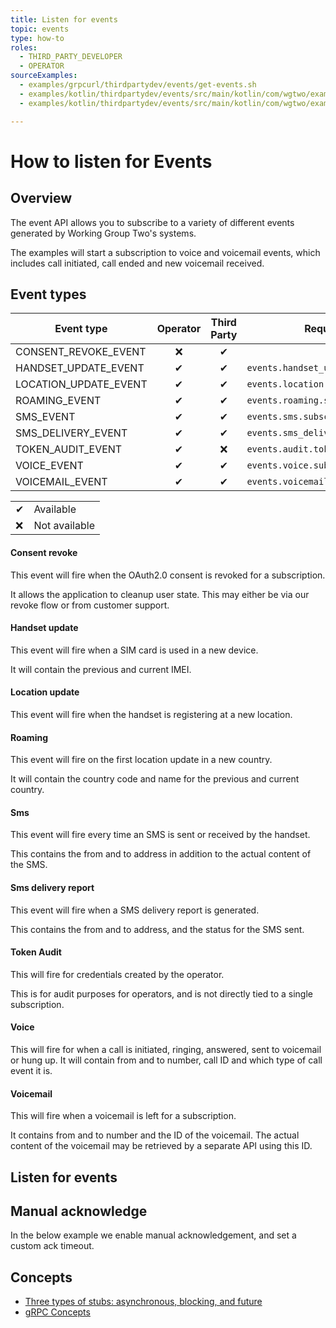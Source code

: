 ```yaml
---
title: Listen for events
topic: events
type: how-to
roles:
  - THIRD_PARTY_DEVELOPER
  - OPERATOR
sourceExamples:
  - examples/grpcurl/thirdpartydev/events/get-events.sh
  - examples/kotlin/thirdpartydev/events/src/main/kotlin/com/wgtwo/examples/thirdpartydev/events/GetEvents.kt
  - examples/kotlin/thirdpartydev/events/src/main/kotlin/com/wgtwo/examples/thirdpartydev/events/GetEventsManualAck.kt

---
```


# How to listen for Events

## Overview

The event API allows you to subscribe to a variety of different events generated by Working Group Two's systems.

The examples will start a subscription to voice and voicemail events, which includes call initiated, call ended and
new voicemail received.

## Event types

| Event type            | Operator | Third Party | Required right                         |
|-----------------------|:--------:|:-----------:|----------------------------------------|
| CONSENT_REVOKE_EVENT  |     ❌    |     ✔       |                                        |
| HANDSET_UPDATE_EVENT  |     ✔    |     ✔       | `events.handset_update.subscribe`      |
| LOCATION_UPDATE_EVENT |     ✔    |     ✔       | `events.location.subscribe`            |
| ROAMING_EVENT         |     ✔    |     ✔       | `events.roaming.subscribe`             |
| SMS_EVENT             |     ✔    |     ✔       | `events.sms.subscribe`                 |
| SMS_DELIVERY_EVENT    |     ✔    |     ✔       | `events.sms_delivery_report.subscribe` |
| TOKEN_AUDIT_EVENT     |     ✔    |     ❌       | `events.audit.token.subscribe`         |
| VOICE_EVENT           |     ✔    |     ✔       | `events.voice.subscribe`               |
| VOICEMAIL_EVENT       |     ✔    |     ✔       | `events.voicemail.subscribe`           |


|   |                   |
|---|-------------------|
| ✔ | Available         |
| ❌ | Not available     |

#### Consent revoke
This event will fire when the OAuth2.0 consent is revoked for a subscription.

It allows the application to cleanup user state. This may either be via our
revoke flow or from customer support.

#### Handset update
This event will fire when a SIM card is used in a new device.

It will contain the previous and current IMEI.

#### Location update
This event will fire when the handset is registering at a new location.

#### Roaming
This event will fire on the first location update in a new country.

It will contain the country code and name for the previous and current country.

#### Sms
This event will fire every time an SMS is sent or received by the handset.

This contains the from and to address in addition to the actual content of the SMS.

#### Sms delivery report
This event will fire when a SMS delivery report is generated.

This contains the from and to address, and the status for the SMS sent.

#### Token Audit
This will fire for credentials created by the operator.

This is for audit purposes for operators, and is not directly tied to a single subscription.

#### Voice
This will fire for when a call is initiated, ringing, answered, sent to voicemail or hung up.
It will contain from and to number, call ID and which type of call event it is.

#### Voicemail
This will fire when a voicemail is left for a subscription.

It contains from and to number and the ID of the voicemail. The actual content of the voicemail may be retrieved by
a separate API using this ID.


## Listen for events
<CodeSnippet
  :grpcurl="$sourceExamplesMap['examples/grpcurl/thirdpartydev/events/get-events.sh']"
  :kotlinDeps="['event-grpc', 'utils-grpc']"
  :kotlin="$sourceExamplesMap['examples/kotlin/thirdpartydev/events/src/main/kotlin/com/wgtwo/examples/thirdpartydev/events/GetEvents.kt']"
  />

## Manual acknowledge
In the below example we enable manual acknowledgement, and set a custom ack timeout.

<CodeSnippet
  :kotlinDeps="['event-grpc', 'utils-grpc', 'protobuf-java-util']"
  :kotlin="$sourceExamplesMap['examples/kotlin/thirdpartydev/events/src/main/kotlin/com/wgtwo/examples/thirdpartydev/events/GetEventsManualAck.kt']"
  />

## Concepts
* [Three types of stubs: asynchronous, blocking, and future](https://grpc.io/docs/reference/java/generated-code/)
* [gRPC Concepts](https://grpc.io/docs/guides/concepts/)
